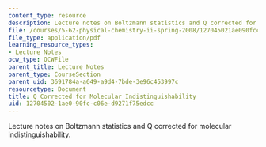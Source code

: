 ```yaml
---
content_type: resource
description: Lecture notes on Boltzmann statistics and Q corrected for molecular indistinguishability.
file: /courses/5-62-physical-chemistry-ii-spring-2008/127045021ae090fcc06ed9271f75edcc_06_562ln08.pdf
file_type: application/pdf
learning_resource_types:
- Lecture Notes
ocw_type: OCWFile
parent_title: Lecture Notes
parent_type: CourseSection
parent_uid: 3691784a-a649-a9d4-7bde-3e96c453997c
resourcetype: Document
title: Q Corrected for Molecular Indistinguishability
uid: 12704502-1ae0-90fc-c06e-d9271f75edcc
---
```

Lecture notes on Boltzmann statistics and Q corrected for molecular indistinguishability.

